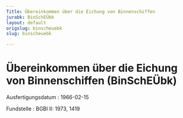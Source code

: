 ```yaml
---
Title: Übereinkommen über die Eichung von Binnenschiffen
jurabk: BinSchEÜbk
layout: default
origslug: binscheuebk
slug: binscheuebk

---
```


# Übereinkommen über die Eichung von Binnenschiffen (BinSchEÜbk)

Ausfertigungsdatum
:   1966-02-15

Fundstelle
:   BGBl II: 1973, 1419

